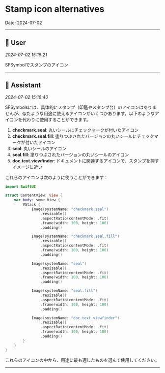 # Stamp icon alternatives

Date: 2024-07-02

---

## 👤 User
*2024-07-02 15:16:21*

SFSymbolでスタンプのアイコン

---

## 🤖 Assistant
*2024-07-02 15:16:40*

SFSymbolsには、具体的にスタンプ（印鑑やスタンプ台）のアイコンはありませんが、似たような用途に使えるアイコンがいくつかあります。以下のようなアイコンを代わりに使用することができます。

1. **checkmark.seal**: 丸いシールにチェックマークが付いたアイコン
2. **checkmark.seal.fill**: 塗りつぶされたバージョンの丸いシールにチェックマークが付いたアイコン
3. **seal**: 丸いシールのアイコン
4. **seal.fill**: 塗りつぶされたバージョンの丸いシールのアイコン
5. **doc.text.viewfinder**: ドキュメントに関連するアイコンで、スタンプを押すイメージに近い

これらのアイコンは次のように使うことができます：

```swift
import SwiftUI

struct ContentView: View {
    var body: some View {
        VStack {
            Image(systemName: "checkmark.seal")
                .resizable()
                .aspectRatio(contentMode: .fit)
                .frame(width: 100, height: 100)
                .padding()

            Image(systemName: "checkmark.seal.fill")
                .resizable()
                .aspectRatio(contentMode: .fit)
                .frame(width: 100, height: 100)
                .padding()

            Image(systemName: "seal")
                .resizable()
                .aspectRatio(contentMode: .fit)
                .frame(width: 100, height: 100)
                .padding()

            Image(systemName: "seal.fill")
                .resizable()
                .aspectRatio(contentMode: .fit)
                .frame(width: 100, height: 100)
                .padding()

            Image(systemName: "doc.text.viewfinder")
                .resizable()
                .aspectRatio(contentMode: .fit)
                .frame(width: 100, height: 100)
                .padding()
        }
    }
}
```

これらのアイコンの中から、用途に最も適したものを選んで使用してください。

---
